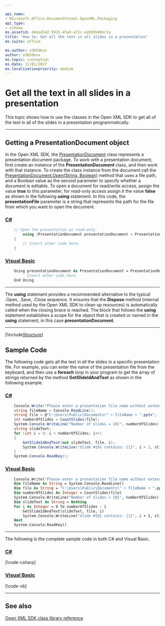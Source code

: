 ```yaml
---

api_name:
- Microsoft.Office.DocumentFormat.OpenXML.Packaging
api_type:
- schema
ms.assetid: debad542-5915-45ad-a71c-eeb95b40ec1a
title: 'How to: Get all the text in all slides in a presentation'
ms.suite: office

ms.author: o365devx
author: o365devx
ms.topic: conceptual
ms.date: 11/01/2017
ms.localizationpriority: medium
---
```

# Get all the text in all slides in a presentation

This topic shows how to use the classes in the Open XML SDK to get
all of the text in all of the slides in a presentation programmatically.



--------------------------------------------------------------------------------
## Getting a PresentationDocument object 

In the Open XML SDK, the [PresentationDocument](https://msdn.microsoft.com/library/office/documentformat.openxml.packaging.presentationdocument.aspx) class represents a
presentation document package. To work with a presentation document,
first create an instance of the **PresentationDocument** class, and then work with
that instance. To create the class instance from the document call the
[PresentationDocument.Open(String, Boolean)](https://msdn.microsoft.com/library/office/cc562287.aspx)
method that uses a file path, and a Boolean value as the second
parameter to specify whether a document is editable. To open a document
for read/write access, assign the value **true** to this parameter; for read-only access
assign it the value **false** as shown in the
following **using** statement. In this code,
the **presentationFile** parameter is a string
that represents the path for the file from which you want to open the
document.

### [C#](#tab/cs-0)
```csharp
    // Open the presentation as read-only.
        using (PresentationDocument presentationDocument = PresentationDocument.Open(presentationFile, false))
    {
        // Insert other code here.
    }
```

### [Visual Basic](#tab/vb-0)
```vb
    Using presentationDocument As PresentationDocument = PresentationDocument.Open(presentationFile, False)
        ' Insert other code here.
    End Using
```
***


The **using** statement provides a recommended
alternative to the typical .Open, .Save, .Close sequence. It ensures
that the **Dispose** method (internal method
used by the Open XML SDK to clean up resources) is automatically called
when the closing brace is reached. The block that follows the **using** statement establishes a scope for the
object that is created or named in the **using** statement, in this case **presentationDocument**.


--------------------------------------------------------------------------------

[!include[Structure](../includes/presentation/structure.md)]

## Sample Code 
The following code gets all the text in all the slides in a specific
presentation file. For example, you can enter the name of the
presentation file from the keyboard, and then use a **foreach** loop in your program to get the array of
strings returned by the method **GetSlideIdAndText** as shown in the following
example.

### [C#](#tab/cs-1)
```csharp
    Console.Write("Please enter a presentation file name without extension: ");
    string fileName = Console.ReadLine();
    string file = @"C:\Users\Public\Documents\" + fileName + ".pptx";
    int numberOfSlides = CountSlides(file);
    System.Console.WriteLine("Number of slides = {0}", numberOfSlides);
    string slideText;
    for (int i = 0; i < numberOfSlides; i++)
    {
        GetSlideIdAndText(out slideText, file, i);
        System.Console.WriteLine("Slide #{0} contains: {1}", i + 1, slideText);
    }
    System.Console.ReadKey();
```

### [Visual Basic](#tab/vb-1)
```vb
    Console.Write("Please enter a presentation file name without extension: ")
    Dim fileName As String = System.Console.ReadLine()
    Dim file As String = "C:\Users\Public\Documents\" + fileName + ".pptx"
    Dim numberOfSlides As Integer = CountSlides(file)
    System.Console.WriteLine("Number of slides = {0}", numberOfSlides)
    Dim slideText As String = Nothing
    For i As Integer = 0 To numberOfSlides - 1
        GetSlideIdAndText(slideText, file, i)
        System.Console.WriteLine("Slide #{0} contains: {1}", i + 1, slideText)
    Next
    System.Console.ReadKey()
```
***


The following is the complete sample code in both C\# and Visual Basic.

### [C#](#tab/cs)
[!code-csharp[](../../samples/presentation/get_all_the_text_all_slides/cs/Program.cs)]

### [Visual Basic](#tab/vb)
[!code-vb[](../../samples/presentation/get_all_the_text_all_slides/vb/Program.vb)]

--------------------------------------------------------------------------------
## See also 


[Open XML SDK class library
reference](https://msdn.microsoft.com/library/36c8a76e-ce1b-5959-7e85-5d77db7f46d6(Office.15).aspx)
